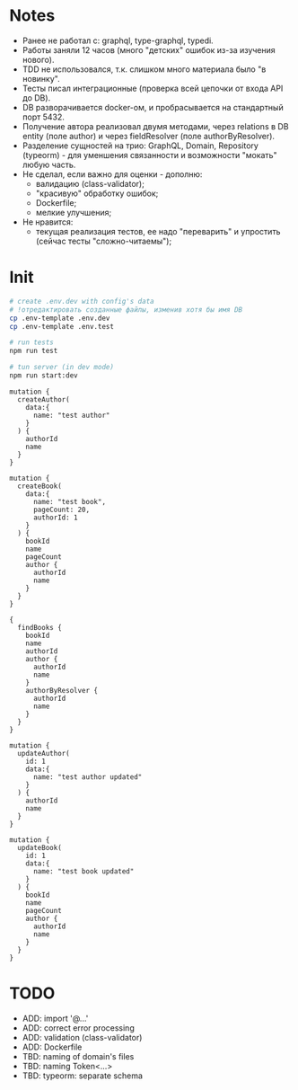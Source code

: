 # Notes

-   Ранее не работал с: graphql, type-graphql, typedi.
-   Работы заняли 12 часов (много "детских" ошибок из-за изучения нового).
-   TDD не использовался, т.к. слишком много материала было "в новинку".
-   Тесты писал интеграционные (проверка всей цепочки от входа API до DB).
-   DB разворачивается docker-ом, и пробрасывается на стандартный порт 5432.
-   Получение автора реализовал двумя методами, через relations в DB entity (поле author) и через fieldResolver (поле authorByResolver).
-   Разделение сущностей на трио: GraphQL, Domain, Repository (typeorm) - для уменшения связанности и возможности "мокать" любую часть.
-   Не сделал, если важно для оценки - дополню:
    -   валидацию (class-validator);
    -   "красивую" обработку ошибок;
    -   Dockerfile;
    -   мелкие улучшения;
-   Не нравится:
    -   текущая реализация тестов, ее надо "переварить" и упростить (сейчас тесты "сложно-читаемы");

# Init

```bash
# create .env.dev with config's data
# !отредактировать созданные файлы, изменив хотя бы имя DB
cp .env-template .env.dev
cp .env-template .env.test

# run tests
npm run test

# tun server (in dev mode)
npm run start:dev
```

```
mutation {
  createAuthor(
    data:{
      name: "test author"
    }
  ) {
    authorId
    name
  }
}

mutation {
  createBook(
    data:{
      name: "test book",
      pageCount: 20,
      authorId: 1
    }
  ) {
    bookId
    name
    pageCount
    author {
      authorId
      name
    }
  }
}

{
  findBooks {
    bookId
    name
    authorId
    author {
      authorId
      name
    }
    authorByResolver {
      authorId
      name
    }
  }
}

mutation {
  updateAuthor(
    id: 1
    data:{
      name: "test author updated"
    }
  ) {
    authorId
    name
  }
}

mutation {
  updateBook(
    id: 1
    data:{
      name: "test book updated"
    }
  ) {
    bookId
    name
    pageCount
    author {
      authorId
      name
    }
  }
}

```

# TODO

-   ADD: import '@...'
-   ADD: correct error processing
-   ADD: validation (class-validator)
-   ADD: Dockerfile
-   TBD: naming of domain's files
-   TBD: naming Token<...>
-   TBD: typeorm: separate schema
